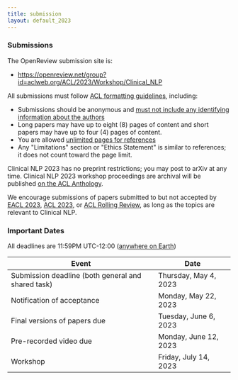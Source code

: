 ```yaml
---
title: submission
layout: default_2023
---
```


### Submissions

The OpenReview submission site is:

* <https://openreview.net/group?id=aclweb.org/ACL/2023/Workshop/Clinical_NLP>

All submissions must follow [ACL formatting guidelines](https://acl-org.github.io/ACLPUB/formatting.html), including:

* Submissions should be anonymous and [must not include any identifying information about the authors](https://acl-org.github.io/ACLPUB/review-version.html)
* Long papers may have up to eight (8) pages of content and short papers may have up to four (4) pages of content.
* You are allowed [unlimited pages for references](https://acl-org.github.io/ACLPUB/formatting.html#paper-length)
* Any "Limitations" section or "Ethics Statement" is similar to references; it does not count toward the page limit.

Clinical NLP 2023 has no preprint restrictions; you may post to arXiv at any time.
Clinical NLP 2023 workshop proceedings are archival will be published [on the ACL Anthology](https://aclanthology.org/venues/clinicalnlp/).

We encourage submissions of papers submitted to but not accepted by [EACL 2023](https://2023.eacl.org/), [ACL 2023](https://2023.aclweb.org/), or [ACL Rolling Review](https://aclrollingreview.org/), as long as the topics are relevant to Clinical NLP.


### Important Dates

All deadlines are 11:59PM UTC-12:00 ([anywhere on Earth](https://www.timeanddate.com/time/zones/aoe))

| Event                                               | Date                  |
| --------------------------------------------------- | --------------------- |
| Submission deadline (both general and shared task)  | Thursday, May 4, 2023 |
| Notification of acceptance                          | Monday, May 22, 2023  |
| Final versions of papers due                        | Tuesday, June 6, 2023 |
| Pre-recorded video due                              | Monday, June 12, 2023 |
| Workshop                                            | Friday, July 14, 2023 |
